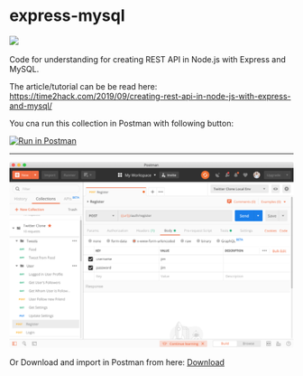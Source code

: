 # express-mysql


![](//res.cloudinary.com/time2hack/image/upload/q_auto:good/creating-rest-api-in-node-js-with-express-and-mysql-social-md.jpg)

Code for understanding for creating REST API in Node.js with Express and MySQL.

The article/tutorial can be be read here: https://time2hack.com/2019/09/creating-rest-api-in-node-js-with-express-and-mysql/

You cna run this collection in Postman with following button:

[![Run in Postman](https://run.pstmn.io/button.svg)](https://app.getpostman.com/run-collection/addfc209f1ab0fc6c873)

----

![](./twitter-clone-postman.png)


Or Download and import in Postman from here: <a href="./Twitter Clone.postman_collection.json" download>Download</a>
